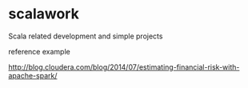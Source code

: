 # scalawork
Scala related development and simple projects

reference example

http://blog.cloudera.com/blog/2014/07/estimating-financial-risk-with-apache-spark/
